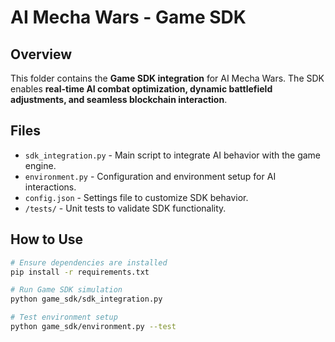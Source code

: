 # AI Mecha Wars - Game SDK

## Overview
This folder contains the **Game SDK integration** for AI Mecha Wars. The SDK enables **real-time AI combat optimization, dynamic battlefield adjustments, and seamless blockchain interaction**.

## Files
- `sdk_integration.py` - Main script to integrate AI behavior with the game engine.
- `environment.py` - Configuration and environment setup for AI interactions.
- `config.json` - Settings file to customize SDK behavior.
- `/tests/` - Unit tests to validate SDK functionality.

## How to Use
```bash
# Ensure dependencies are installed
pip install -r requirements.txt

# Run Game SDK simulation
python game_sdk/sdk_integration.py

# Test environment setup
python game_sdk/environment.py --test
